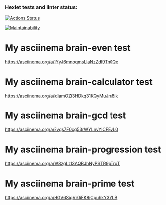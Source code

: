 ### Hexlet tests and linter status:
[![Actions Status](https://github.com/AndrewNikitin127/frontend-project-44/workflows/hexlet-check/badge.svg)](https://github.com/AndrewNikitin127/frontend-project-44/actions)

[![Maintainability](https://api.codeclimate.com/v1/badges/9f20800b12e821b10a72/maintainability)](https://codeclimate.com/github/AndrewNikitin127/frontend-project-44/maintainability)

# My asciinema brain-even test
https://asciinema.org/a/1YyJ6mnoqmsLlaNzZdI9Tn0Qe

# My asciinema brain-calculator test
https://asciinema.org/a/ldiamOZi3HDkq31KQyMuJm8ik

# My asciinema brain-gcd test
https://asciinema.org/a/Evgs7F0cg53rWYLnvYlCFEyL0

# My asciinema brain-progression test
https://asciinema.org/a/W8zgLzI3AQBJhNyPSTR9gTroT

# My asciinema brain-prime test
https://asciinema.org/a/HGV6SiqVr0iFK8jCpuhkY3VLB